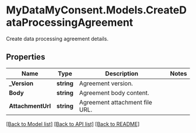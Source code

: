 # MyDataMyConsent.Models.CreateDataProcessingAgreement
Create data processing agreement details.

## Properties

Name | Type | Description | Notes
------------ | ------------- | ------------- | -------------
**_Version** | **string** | Agreement version. | 
**Body** | **string** | Agreement body content. | 
**AttachmentUrl** | **string** | Agreement attachment file URL. | 

[[Back to Model list]](../README.md#documentation-for-models) [[Back to API list]](../README.md#documentation-for-api-endpoints) [[Back to README]](../README.md)

